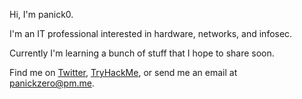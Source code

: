 Hi, I'm panick0.

I'm an IT professional interested in hardware, networks, and infosec.

Currently I'm learning a bunch of stuff that I hope to share soon.

Find me on [Twitter](https://twitter.com/panickzero), [TryHackMe](https://tryhackme.com/p/panick0), or send me an email at [panickzero@pm.me](mailto:panickzero@pm.me).

